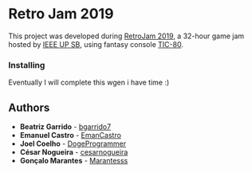 # Retro Jam 2019

This project was developed during [RetroJam 2019](https://www.facebook.com/events/feup/retro-jam-2019/2430107650421186/), a 32-hour game jam hosted by [IEEE UP SB](https://up.ieee-pt.org/), using fantasy console [TIC-80](https://tic.computer/).

### Installing

Eventually I will complete this wgen i have time :)


## Authors

- **Beatriz Garrido** - [bgarrido7](https://github.com/bgarrido7)
- **Emanuel Castro** - [EmanCastro](https://github.com/EmanCastro)
- **Joel Coelho** - [DogeProgrammer](https://github.com/DogeProgrammer)
- **César Nogueira** - [cesarnogueira](https://github.com/cesarnogueira)
- **Gonçalo Marantes** - [Marantesss](https://github.com/Marantesss)
